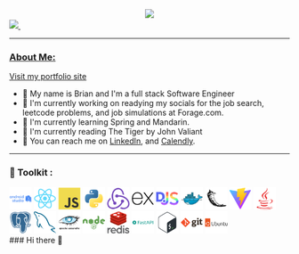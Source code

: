 <div id="header" align="center">
  <img src="https://media.giphy.com/media/Qo2dupDib32rkTY4hX/giphy.gif"/>
</div>

<div id="badges">
  <a href="https://www.linkedin.com/in/brian-johnson-220704299/">
    <img src="https://img.shields.io/badge/LinkedIn-blue?logo=linkedin&logoColor=white&style=for-the-badge />
  </a>
</div>

<div id="views">
  <img src="https://komarev.com/ghpvc/?username=bmj1988&style=flat-square&color=blue" alt=""/>
</div>

---
### About Me:
<a href="https://bmj1988.github.io/">Visit my portfolio site</a>
- 📛 My name is Brian and I'm a full stack Software Engineer
- 🔭 I'm currently working on readying my socials for the job search, leetcode problems, and job simulations at Forage.com.
- 🌱 I'm currently learning Spring and Mandarin.
- 📖 I'm currently reading The Tiger by John Valiant
- 📨 You can reach me on <a href="https://www.linkedin.com/in/brian-johnson-220704299/">LinkedIn</a>, and <a href="https://calendly.com/cjcores/30min">Calendly</a>.

---
### 🧰 Toolkit :
<div>
  <img src="https://github.com/devicons/devicon/blob/master/icons/androidstudio/androidstudio-plain-wordmark.svg" title="Android Studio Code" alt="Android Studio Code" width="40" height="40"/>
  <img src="https://github.com/devicons/devicon/blob/master/icons/react/react-original.svg" title="React" alt="React" width="40" height="40"/>
  <img src="https://github.com/devicons/devicon/blob/master/icons/javascript/javascript-original.svg" title="JavaScript" alt="JavaScript" width="40" height="40"/>
  <img src="https://github.com/devicons/devicon/blob/master/icons/python/python-original.svg" title="Python" alt="Python" width="40" height="40"/>
  <img src="https://github.com/devicons/devicon/blob/master/icons/redux/redux-original.svg" title="Redux" alt="Redux" width="40" height="40"/>
  <img src="https://github.com/devicons/devicon/blob/master/icons/express/express-original.svg" title="Express" alt="Express" width="40" height="40"/>
  <img src="https://github.com/devicons/devicon/blob/master/icons/discordjs/discordjs-original.svg" title="discord.JS" alt="discord.js" width="40" height="40"/>
  <img src="https://github.com/devicons/devicon/blob/master/icons/docker/docker-original.svg" title="Docker" alt="Docker" width="40" height="40"/>
  <img src="https://github.com/devicons/devicon/blob/master/icons/flask/flask-original.svg" title="Flask" alt="Flask" width="40" height="40"/>
  <img src="https://github.com/devicons/devicon/blob/master/icons/vitejs/vitejs-original.svg" title="Vite" alt="Vite" width="40" height="40"/>
  <img src="https://github.com/devicons/devicon/blob/master/icons/java/java-plain.svg" title="Java" alt="Java" width="40" height="40"/>
  <img src="https://github.com/devicons/devicon/blob/master/icons/postgresql/postgresql-plain.svg" title="postgresql" alt="postgresql" width="40" height="40"/>
  <img src="https://github.com/devicons/devicon/blob/master/icons/mysql/mysql-original.svg" title="mysql" alt="mysql" width="40" height="40"/>
  <img src="https://github.com/devicons/devicon/blob/master/icons/cassandra/cassandra-original-wordmark.svg" title="Cassandra" alt="Cassandra" width="40" height="40"/>
  <img src="https://github.com/devicons/devicon/blob/master/icons/nodejs/nodejs-plain-wordmark.svg" title="Node" alt="Node" width="40" height="40"/>
  <img src="https://github.com/devicons/devicon/blob/master/icons/redis/redis-original-wordmark.svg" title="Redis" alt="Redis" width="40" height="40"/>
  <img src="https://github.com/devicons/devicon/blob/master/icons/fastapi/fastapi-plain-wordmark.svg" title="FastAPI" alt="FastAPI" width="40" height="40"/>
  <img src="https://github.com/devicons/devicon/blob/master/icons/bash/bash-original.svg" title="Bash" alt="Bash" width="40" height="40"/>
  <img src="https://github.com/devicons/devicon/blob/master/icons/git/git-original-wordmark.svg" title="Git" alt="Git" width="40" height="40"/>
  <img src="https://github.com/devicons/devicon/blob/master/icons/ubuntu/ubuntu-original-wordmark.svg" title="Ubuntu" alt="Ubuntu" width="40" height="40"/>

</div>
### Hi there 👋

<!--
**bmj1988/bmj1988** is a ✨ _special_ ✨ repository because its `README.md` (this file) appears on your GitHub profile.

Here are some ideas to get you started:

- 🔭 I’m currently working on ...
- 🌱 I’m currently learning ...
- 👯 I’m looking to collaborate on ...
- 🤔 I’m looking for help with ...
- 💬 Ask me about ...
- 📫 How to reach me: ...
- 😄 Pronouns: ...
- ⚡ Fun fact: ...
-->
